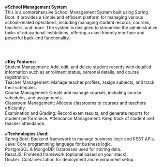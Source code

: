 #**School Management System**
<br/>
This is a comprehensive School Management System built using Spring Boot. It provides a simple and efficient platform for managing various school-related operations, including managing student records, courses, teachers, and more. The system is designed to streamline the administrative tasks of educational institutions, offering a user-friendly interface and powerful back-end functionality.

<br/>
<br/>

#**Key Features:**
<br/>
Student Management: Add, edit, and delete student records with detailed information such as enrollment status, personal details, and course registration.<br/>
Teacher Management: Manage teacher profiles, assign subjects, and track their schedules.</br>
Course Management: Create and manage courses, including course schedules, and assignments.<br/>
Classroom Management: Allocate classrooms to courses and teachers efficiently.</br>
Examination and Grading: Record exam results, and generate reports for student performance.
Attendance Management: Keep track of student and teacher attendance.</br><br/>
#**Technologies Used:**
<br/>
Spring Boot: Backend framework to manage business logic and REST APIs.<br/>
Java: Core programming language for business logic.<br/>
PostgreSQL & MongoDB: Databases used for storing data.<br/>
ReactJS: Frontend framework (optional based on your stack).<br/>
Docker: Containerization for deployment and environment setup.<br/>
